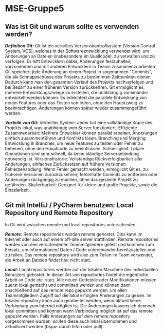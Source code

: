 # MSE-Gruppe5

## Was ist Git und warum sollte es verwenden werden?

***Definition Git:***
Git ist ein verteiltes Versionskontrollsystem (Version Control System, VCS), welches in der Softwareentwicklung verwendet wird, um Änderungen an Dateien (insbesondere im Quellcode), zu verwalten und zu verfolgen. Es hilft Entwicklern dabei, Änderungen festzuhalten, vorzunehmen und mit anderen Entwicklern in Teams zusammenzuarbeiten. Git speichert jede Änderung an einem Projekt in sogenannten "Commits", die als Schnappschüsse des Projekts zu bestimmten Zeitpunkten dienen. Dadurch kann man den gesamten Verlauf des Projekts nachverfolgen und bei Bedarf zu einer früheren Version zurückkehren. Git ermöglicht es, mehrere Entwicklungszweige zu erstellen, die unabhängig voneinander entwickelt werden können. Es erleichtert die parallele Entwicklung von neuen Features oder das Testen von Ideen, ohne den Hauptzweig zu beeinträchtigen. Änderungen können später wieder zusammengeführt werden.

***Vorteile von Git:*** 
Verteiltes System: Jeder hat eine vollständige Kopie des Projekts lokal, was unabhängig vom Server funktioniert.
Effiziente Zusammenarbeit: Mehrere Entwickler können parallel arbeiten, Änderungen einfach zusammenführen und Konflikte lösen.
Branching und Merging: Entwicklung in Branches, um neue Features zu testen oder Fehler zu beheben, ohne den Hauptcode zu beeinflussen.
Schnelligkeit: Lokale Operationen sind sehr schnell, da keine ständige Serveranbindung notwendig ist.
Versionshistorie: Vollständige Rückverfolgbarkeit aller Änderungen, einfaches Zurücksetzen auf frühere Versionen.
Fehlerbehandlung: Wenn Fehler gemacht werden, ermöglicht Git es, zu früheren Versionen zurückzukehren, fehlerhafte Commits zu entfernen oder Änderungen rückgängig zu machen, ohne das gesamte Projekt zu gefährden.
Skalierbarkeit: Geeignet für kleine und große Projekte, sowie die Einzelarbeit.

## Git mit IntelliJ / PyCharm benutzen: Local Repository und Remote Repository
In Git wird zwischen remote und local repositories unterschieden. 

***Remote:***
Remote repositories werden remote gehostet. Dies kann im Internet oder auch auf einem off-site server stattfinden.
Remote repositories werden von den verschiedenen Teammitgliedern geteilt und kommen zum Einsatz, um Informationen/ Daten / Code
untereinander bereitzustellen und zu teilen. Das remote repository wird also zum Teilen im Team verwendet, die Arbeit an Dateien findet hier nicht statt.


***Local:***
Local repositories werden auf der lokalen Maschine des individuellen Benutzers gehostet. In dieser Art von repositories findet die
eigentliche Arbeit an Code etc. statt. Alle neuen Codeteile oder Modifikationen müssen zuerst lokal gemacht und committed werden und können dann
anschließend auf das remote repo gepusht werden, um allen Teammitgliedern Zugriff auf die lokal erfolgten Änderungen zu geben.
Im lokalen repository kann auch gearbeitet werden, wenn aktuell keine Verbindung zum Internet möglich ist. Die Änderungen lassens ich dennoch lokal committen und können wenn Verbindung möglich ist auf das remote gepusht werden.
Falls Änderungen auf dem remote repository vorgenommen wurden, sollten diese auch lokal übernommen und aktualisiert werden (bspw. durch fetch oder pull).
